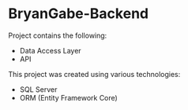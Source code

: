 # BryanGabe-Backend


Project contains the following:
- Data Access Layer
- API

This project was created using various technologies:
- SQL Server
- ORM (Entity Framework Core)
